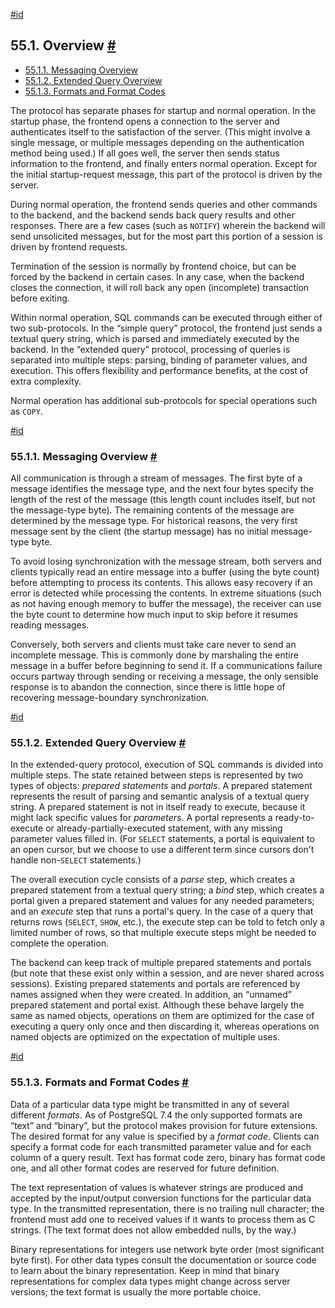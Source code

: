 [#id](#PROTOCOL-OVERVIEW)

## 55.1. Overview [#](#PROTOCOL-OVERVIEW)

- [55.1.1. Messaging Overview](protocol-overview#PROTOCOL-MESSAGE-CONCEPTS)
- [55.1.2. Extended Query Overview](protocol-overview#PROTOCOL-QUERY-CONCEPTS)
- [55.1.3. Formats and Format Codes](protocol-overview#PROTOCOL-FORMAT-CODES)

The protocol has separate phases for startup and normal operation. In the startup phase, the frontend opens a connection to the server and authenticates itself to the satisfaction of the server. (This might involve a single message, or multiple messages depending on the authentication method being used.) If all goes well, the server then sends status information to the frontend, and finally enters normal operation. Except for the initial startup-request message, this part of the protocol is driven by the server.

During normal operation, the frontend sends queries and other commands to the backend, and the backend sends back query results and other responses. There are a few cases (such as `NOTIFY`) wherein the backend will send unsolicited messages, but for the most part this portion of a session is driven by frontend requests.

Termination of the session is normally by frontend choice, but can be forced by the backend in certain cases. In any case, when the backend closes the connection, it will roll back any open (incomplete) transaction before exiting.

Within normal operation, SQL commands can be executed through either of two sub-protocols. In the “simple query” protocol, the frontend just sends a textual query string, which is parsed and immediately executed by the backend. In the “extended query” protocol, processing of queries is separated into multiple steps: parsing, binding of parameter values, and execution. This offers flexibility and performance benefits, at the cost of extra complexity.

Normal operation has additional sub-protocols for special operations such as `COPY`.

[#id](#PROTOCOL-MESSAGE-CONCEPTS)

### 55.1.1. Messaging Overview [#](#PROTOCOL-MESSAGE-CONCEPTS)

All communication is through a stream of messages. The first byte of a message identifies the message type, and the next four bytes specify the length of the rest of the message (this length count includes itself, but not the message-type byte). The remaining contents of the message are determined by the message type. For historical reasons, the very first message sent by the client (the startup message) has no initial message-type byte.

To avoid losing synchronization with the message stream, both servers and clients typically read an entire message into a buffer (using the byte count) before attempting to process its contents. This allows easy recovery if an error is detected while processing the contents. In extreme situations (such as not having enough memory to buffer the message), the receiver can use the byte count to determine how much input to skip before it resumes reading messages.

Conversely, both servers and clients must take care never to send an incomplete message. This is commonly done by marshaling the entire message in a buffer before beginning to send it. If a communications failure occurs partway through sending or receiving a message, the only sensible response is to abandon the connection, since there is little hope of recovering message-boundary synchronization.

[#id](#PROTOCOL-QUERY-CONCEPTS)

### 55.1.2. Extended Query Overview [#](#PROTOCOL-QUERY-CONCEPTS)

In the extended-query protocol, execution of SQL commands is divided into multiple steps. The state retained between steps is represented by two types of objects: _prepared statements_ and _portals_. A prepared statement represents the result of parsing and semantic analysis of a textual query string. A prepared statement is not in itself ready to execute, because it might lack specific values for _parameters_. A portal represents a ready-to-execute or already-partially-executed statement, with any missing parameter values filled in. (For `SELECT` statements, a portal is equivalent to an open cursor, but we choose to use a different term since cursors don't handle non-`SELECT` statements.)

The overall execution cycle consists of a _parse_ step, which creates a prepared statement from a textual query string; a _bind_ step, which creates a portal given a prepared statement and values for any needed parameters; and an _execute_ step that runs a portal's query. In the case of a query that returns rows (`SELECT`, `SHOW`, etc.), the execute step can be told to fetch only a limited number of rows, so that multiple execute steps might be needed to complete the operation.

The backend can keep track of multiple prepared statements and portals (but note that these exist only within a session, and are never shared across sessions). Existing prepared statements and portals are referenced by names assigned when they were created. In addition, an “unnamed” prepared statement and portal exist. Although these behave largely the same as named objects, operations on them are optimized for the case of executing a query only once and then discarding it, whereas operations on named objects are optimized on the expectation of multiple uses.

[#id](#PROTOCOL-FORMAT-CODES)

### 55.1.3. Formats and Format Codes [#](#PROTOCOL-FORMAT-CODES)

Data of a particular data type might be transmitted in any of several different _formats_. As of PostgreSQL 7.4 the only supported formats are “text” and “binary”, but the protocol makes provision for future extensions. The desired format for any value is specified by a _format code_. Clients can specify a format code for each transmitted parameter value and for each column of a query result. Text has format code zero, binary has format code one, and all other format codes are reserved for future definition.

The text representation of values is whatever strings are produced and accepted by the input/output conversion functions for the particular data type. In the transmitted representation, there is no trailing null character; the frontend must add one to received values if it wants to process them as C strings. (The text format does not allow embedded nulls, by the way.)

Binary representations for integers use network byte order (most significant byte first). For other data types consult the documentation or source code to learn about the binary representation. Keep in mind that binary representations for complex data types might change across server versions; the text format is usually the more portable choice.
